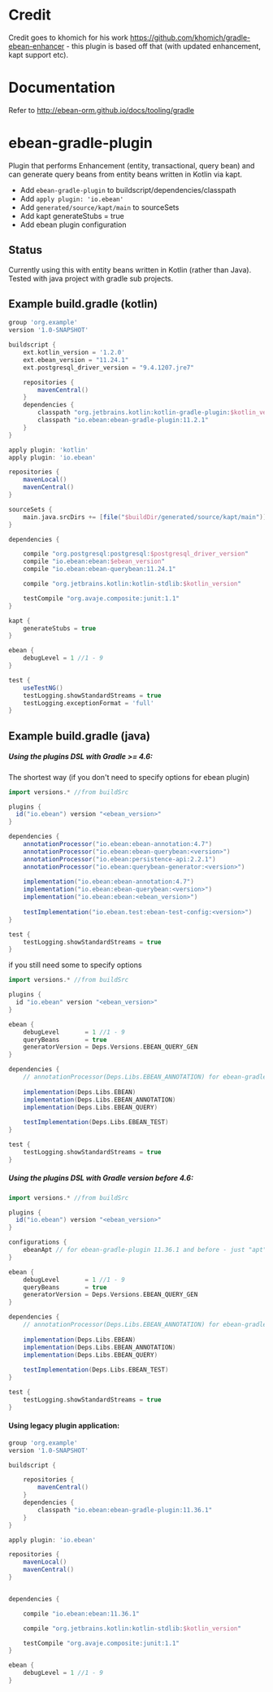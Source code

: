 # Credit

Credit goes to khomich for his work https://github.com/khomich/gradle-ebean-enhancer - this plugin is based off that
(with updated enhancement, kapt support etc).

# Documentation

Refer to http://ebean-orm.github.io/docs/tooling/gradle

# ebean-gradle-plugin
Plugin that performs Enhancement (entity, transactional, query bean) and can generate query beans from entity beans written in Kotlin via kapt.

- Add `ebean-gradle-plugin` to buildscript/dependencies/classpath
- Add `apply plugin: 'io.ebean'`
- Add `generated/source/kapt/main` to sourceSets
- Add kapt generateStubs = true
- Add ebean plugin configuration

## Status

Currently using this with entity beans written in Kotlin (rather than Java).  
Tested with java project with gradle sub projects.

## Example build.gradle (kotlin)

```groovy
group 'org.example'
version '1.0-SNAPSHOT'

buildscript {
    ext.kotlin_version = '1.2.0'
    ext.ebean_version = "11.24.1"
    ext.postgresql_driver_version = "9.4.1207.jre7"

    repositories {
        mavenCentral()
    }
    dependencies {
        classpath "org.jetbrains.kotlin:kotlin-gradle-plugin:$kotlin_version"
        classpath "io.ebean:ebean-gradle-plugin:11.2.1"
    }
}

apply plugin: 'kotlin'
apply plugin: 'io.ebean'

repositories {
    mavenLocal()
    mavenCentral()
}

sourceSets {
    main.java.srcDirs += [file("$buildDir/generated/source/kapt/main")]
}

dependencies {

    compile "org.postgresql:postgresql:$postgresql_driver_version"
    compile "io.ebean:ebean:$ebean_version"
    compile "io.ebean:ebean-querybean:11.24.1"

    compile "org.jetbrains.kotlin:kotlin-stdlib:$kotlin_version"

    testCompile "org.avaje.composite:junit:1.1"
}

kapt {
    generateStubs = true
}

ebean {
    debugLevel = 1 //1 - 9
}

test {
    useTestNG()
    testLogging.showStandardStreams = true
    testLogging.exceptionFormat = 'full'
}

```
## Example build.gradle (java)

##### Using the plugins DSL with Gradle >= 4.6:

The shortest way (if you don't need to specify options for ebean plugin)
```groovy
import versions.* //from buildSrc

plugins {
  id("io.ebean") version "<ebean_version>"
}

dependencies {
    annotationProcessor("io.ebean:ebean-annotation:4.7")
    annotationProcessor("io.ebean:ebean-querybean:<version>")
    annotationProcessor("io.ebean:persistence-api:2.2.1")
    annotationProcessor("io.ebean:querybean-generator:<version>")
    
    implementation("io.ebean:ebean-annotation:4.7")
    implementation("io.ebean:ebean-querybean:<version>")
    implementation("io.ebean:ebean:<ebean_version>")
    
    testImplementation("io.ebean.test:ebean-test-config:<version>")
}

test {
    testLogging.showStandardStreams = true
}
```
if you still need some to specify options

```groovy
import versions.* //from buildSrc

plugins {
  id "io.ebean" version "<ebean_version>"
}

ebean {
    debugLevel       = 1 //1 - 9
    queryBeans       = true
    generatorVersion = Deps.Versions.EBEAN_QUERY_GEN
}

dependencies {
    // annotationProcessor(Deps.Libs.EBEAN_ANNOTATION) for ebean-gradle-plugin 11.36.1 and before - uncomment
    
    implementation(Deps.Libs.EBEAN)
    implementation(Deps.Libs.EBEAN_ANNOTATION)
    implementation(Deps.Libs.EBEAN_QUERY)
    
    testImplementation(Deps.Libs.EBEAN_TEST)
}

test {
    testLogging.showStandardStreams = true
}
```

##### Using the plugins DSL with Gradle version before 4.6:


```groovy
import versions.* //from buildSrc

plugins {
  id("io.ebean") version "<ebean_version>"
}

configurations {
    ebeanApt // for ebean-gradle-plugin 11.36.1 and before - just "apt"
}

ebean {
    debugLevel       = 1 //1 - 9
    queryBeans       = true
    generatorVersion = Deps.Versions.EBEAN_QUERY_GEN
}

dependencies {
    // annotationProcessor(Deps.Libs.EBEAN_ANNOTATION) for ebean-gradle-plugin 11.36.1 and before - uncomment
    
    implementation(Deps.Libs.EBEAN)
    implementation(Deps.Libs.EBEAN_ANNOTATION)
    implementation(Deps.Libs.EBEAN_QUERY)
    
    testImplementation(Deps.Libs.EBEAN_TEST)
}

test {
    testLogging.showStandardStreams = true
}
```

#### Using legacy plugin application:

```groovy
group 'org.example'
version '1.0-SNAPSHOT'

buildscript {

    repositories {
        mavenCentral()
    }
    dependencies {
        classpath "io.ebean:ebean-gradle-plugin:11.36.1"
    }
}

apply plugin: 'io.ebean'

repositories {
    mavenLocal()
    mavenCentral()
}


dependencies {

    compile "io.ebean:ebean:11.36.1"

    compile "org.jetbrains.kotlin:kotlin-stdlib:$kotlin_version"

    testCompile "org.avaje.composite:junit:1.1"
}

ebean {
    debugLevel = 1 //1 - 9
}


```
